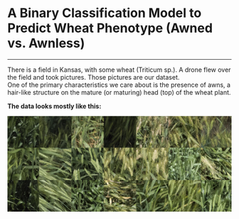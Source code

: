 # A Binary Classification Model to Predict Wheat Phenotype (Awned vs. Awnless)
<hr>
There is a field in Kansas, with some wheat (Triticum sp.). A drone flew over the field and took pictures.
Those pictures are our dataset.  <br/> 
One of the primary characteristics we care about is the presence of awns, a hair-like structure on the mature (or maturing) head (top) of the wheat plant. <br/>

**The data looks mostly like this:**<br/>  

![a montage of our wheat dataset](./wheat_data_montage.png)

